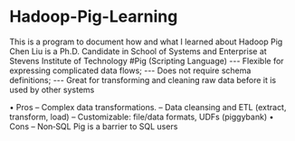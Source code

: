 # Hadoop-Pig-Learning
This is a program to document how and what I learned about Hadoop Pig
Chen Liu is a Ph.D. Candidate in School of Systems and Enterprise at Stevens Institute of Technology 
#Pig (Scripting Language)
--- Flexible for expressing complicated data flows;
--- Does not require schema definitions;
--- Great for transforming and cleaning raw data before it is used by other systems

• Pros
– Complex data transformations.
– Data cleansing and ETL (extract, transform, load)
– Customizable: file/data formats, UDFs (piggybank)
• Cons
– Non‐SQL Pig is a barrier to SQL users
